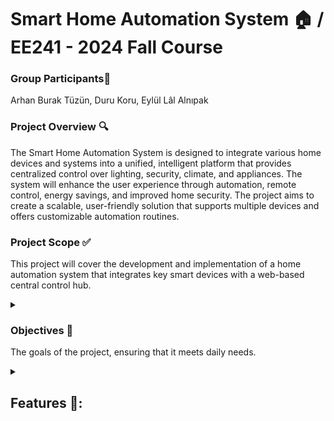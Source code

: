 # Smart Home Automation System 🏠 / EE241 - 2024 Fall Course #

### Group Participants👥 ###
Arhan Burak Tüzün, Duru Koru, Eylül Lâl Alnıpak

### Project Overview 🔍 ###
The Smart Home Automation System is designed to integrate various home devices and systems into a unified, intelligent platform that provides centralized control over lighting, security, climate, and appliances. The system will enhance the user experience through automation, remote control, energy savings, and improved home security. The project aims to create a scalable, user-friendly solution that supports multiple devices and offers customizable automation routines.

<h3>Project Scope ✅</h3>
  
This project will cover the development and implementation of a home automation system that integrates key smart devices with a web-based central control hub.

<details>

<summary>
<h3>Objectives 💭</h3>

The goals of the project, ensuring that it meets daily needs.
</summary>
  
- Comfort: Automate everyday tasks such as lighting, climate control, and appliance management to provide convenience and a better living experience.
- Energy Efficiency: Use smart devices to optimize energy consumption, such as adjusting heating/cooling and turning off unused appliances.
- Security: Implement real-time monitoring and alert systems to enhance home safety, including smart locks, cameras, and motion sensors.
- Accessibility: Provide remote access and control through a mobile app and voice commands.
- Scalability: Ensure the system is modular, allowing future expansion with additional devices and features.
</details>

<details>
<summary><h2>Features 🧮:</h2></summary>

___*Codes for the features will be written as the course progresses, more features may be added throughout the semester for better functionality.___
- [ ] Smart Lighting 💡:
> Automated control of lighting for different rooms, with the ability to set schedules and scenes.
- [ ] Smart Thermostat 🌡️:
> Adaptive temperature control for energy efficiency and comfort.
- [ ] Security System 🔒:
> Smart cameras, motion detectors, and door/window sensors with real-time notifications.
- [ ] Smart Plugs🔌:
> Automated control of various appliances with energy monitoring capabilities.
- [ ] Web Control 🌐:
> Web Interface to access and control the smart features.
</details>
